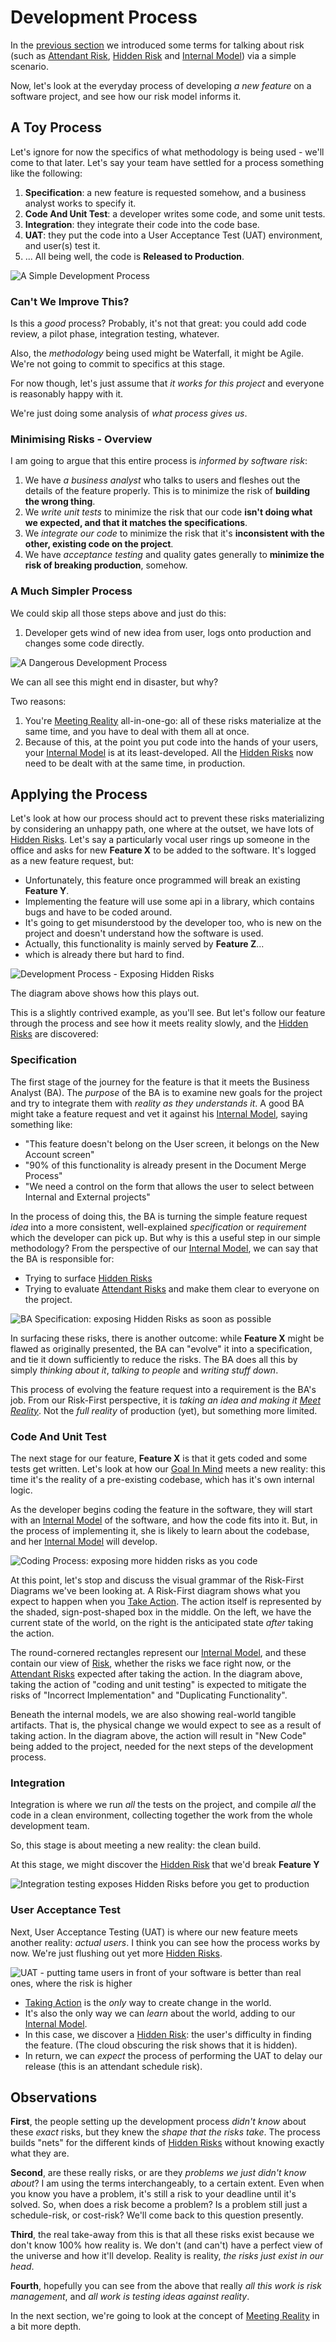 # Development Process

In the [previous section](A-Simple-Scenario) we introduced some terms for talking about risk (such as [Attendant Risk](Glossary#attendant-risk), [Hidden Risk](Glossary#attendant-risk) and [Internal Model](Glossary#Internal-model)) via a simple scenario.

Now, let's look at the everyday process of developing _a new feature_ on a software project, and see how our risk model informs it.

## A Toy Process

Let's ignore for now the specifics of what methodology is being used - we'll come to that later.  Let's say your team have settled for a process something like the following:

1.  **Specification**: a new feature is requested somehow, and a business analyst works to specify it.
2.  **Code And Unit Test**: a developer writes some code, and some unit tests.
3.  **Integration**: they integrate their code into the code base.
4.  **UAT**: they put the code into a User Acceptance Test (UAT) environment, and user(s) test it.
5.  ... All being well, the code is **Released to Production**.

![A Simple Development Process](images/generated/introduction/development_process_1.png)

### Can't We Improve This?

Is this a _good_ process?  Probably, it's not that great: you could add code review, a pilot phase, integration testing, whatever. 

Also, the _methodology_ being used might be Waterfall, it might be Agile.  We're not going to commit to specifics at this stage.    

For now though, let's just assume that _it works for this project_ and everyone is reasonably happy with it. 

We're just doing some analysis of _what process gives us_.  

### Minimising Risks - Overview

I am going to argue that this entire process is _informed by software risk_:

1.  We have _a business analyst_ who talks to users and fleshes out the details of the feature properly.   This is to minimize the risk of **building the wrong thing**.
2.  We _write unit tests_ to minimize the risk that our code **isn't doing what we expected, and that it matches the specifications**.
3.  We _integrate our code_ to minimize the risk that it's **inconsistent with the other, existing code on the project**.  
4.  We have _acceptance testing_ and quality gates generally to **minimize the risk of breaking production**, somehow.

### A Much Simpler Process

We could skip all those steps above and just do this: 

1.  Developer gets wind of new idea from user, logs onto production and changes some code directly.

![A Dangerous Development Process](images/generated/introduction/development_process_2.png)

We can all see this might end in disaster, but why?

Two reasons: 

1.  You're [Meeting Reality](Glossary#meet-reality) all-in-one-go:  all of these risks materialize at the same time, and you have to deal with them all at once.
2.  Because of this, at the point you put code into the hands of your users, your [Internal Model](Glossary#Internal-Model) is at its least-developed.  All the [Hidden Risks](Glossary#hidden-risk) now need to be dealt with at the same time, in production.

## Applying the Process

Let's look at how our process should act to prevent these risks materializing by considering an unhappy path, one where at the outset, we have lots of [Hidden Risks](Glossary#hidden-risk).  Let's say a particularly vocal user rings up someone in the office and asks for new **Feature X** to be added to the software.  It's logged as a new feature request, but:
  
- Unfortunately, this feature once programmed will break an existing **Feature Y**.
- Implementing the feature will use some api in a library, which contains bugs and have to be coded around.
- It's going to get misunderstood by the developer too, who is new on the project and doesn't understand how the software is used.
- Actually, this functionality is mainly served by **Feature Z**...
- which is already there but hard to find.

![Development Process - Exposing Hidden Risks](images/generated/introduction/development_process_3.png)

The diagram above shows how this plays out.

This is a slightly contrived example, as you'll see.  But let's follow our feature through the process and see how it meets reality slowly, and the [Hidden Risks](Glossary#hidden-risk) are discovered:

### Specification

The first stage of the journey for the feature is that it meets the Business Analyst (BA).  The _purpose_ of the BA is to examine new goals for the project and try to integrate them with _reality as they understands it_.  A good BA might take a feature request and vet it against his [Internal Model](Glossary#internal-model), saying something like: 

- "This feature doesn't belong on the User screen, it belongs on the New Account screen"
- "90% of this functionality is already present in the Document Merge Process" 
- "We need a control on the form that allows the user to select between Internal and External projects"

In the process of doing this, the BA is turning the simple feature request _idea_ into a more consistent, well-explained _specification_ or _requirement_ which the developer can pick up.  But why is this a useful step in our simple methodology?  From the perspective of our [Internal Model](Glossary#Internal-Model), we can say that the BA is responsible for:

- Trying to surface [Hidden Risks](Glossary#hidden-risk)
- Trying to evaluate [Attendant Risks](Glossary#attendant-risk) and make them clear to everyone on the project.

![BA Specification: exposing Hidden Risks as soon as possible](images/generated/introduction/development_process_ba.png)

In surfacing these risks, there is another outcome:  while **Feature X** might be flawed as originally presented, the BA can "evolve" it into a specification, and tie it down sufficiently to reduce the risks.   The BA does all this by simply _thinking about it_, _talking to people_ and _writing stuff down_.

This process of evolving the feature request into a requirement is the BA's job.  From our Risk-First perspective, it is _taking an idea and making it [Meet Reality](Glossary#meet-reality)_.  Not the _full reality_ of production (yet), but something more limited.  

### Code And Unit Test

The next stage for our feature, **Feature X** is that it gets coded and some tests get written.  Let's look at how our [Goal In Mind](Glossary#Goal-In-Mind) meets a new reality:   this time it's the reality of a pre-existing codebase, which has it's own internal logic.

As the developer begins coding the feature in the software, they will start with an [Internal Model](Glossary#Internal-Model) of the software, and how the code fits into it.  But, in the process of implementing it, she is likely to learn about the codebase, and 
her [Internal Model](Glossary#Internal-Model) will develop.  

![Coding Process:  exposing more hidden risks as you code](images/generated/introduction/development_process_code.png)

At this point, let's stop and discuss the visual grammar of the Risk-First Diagrams we've been looking at.  A Risk-First diagram shows what you expect to happen when you [Take Action](Glossary#taking-action).  The action itself is represented by the shaded, sign-post-shaped box in the middle.  On the left, we have the current state of the world, on the right is the anticipated state _after_ taking the action.

The round-cornered rectangles represent our [Internal Model](Glossary#internal-model), and these contain our view of [Risk](Glossary#Risk), whether the risks we face right now, or the [Attendant Risks](Glossary#attendant-risk) expected after taking the action.  In the diagram above, taking the action of "coding and unit testing" is expected to mitigate the risks of "Incorrect Implementation" and "Duplicating Functionality".

Beneath the internal models, we are also showing real-world tangible artifacts.  That is, the physical change we would expect to see as a result of taking action.  In the diagram above, the action will result in "New Code" being added to the project, needed for the next steps of the development process. 

### Integration

Integration is where we run _all_ the tests on the project, and compile _all_ the code in a clean environment, collecting together the work from the whole development team. 

So, this stage is about meeting a new reality: the clean build.   

At this stage, we might discover the [Hidden Risk](Glossary#Hidden-Risk) that we'd break **Feature Y**

![Integration testing exposes Hidden Risks before you get to production](images/generated/introduction/development_process_integration.png)

### User Acceptance Test

Next, User Acceptance Testing (UAT) is where our new feature meets another reality: _actual users_.   I think you can see how the process works by now.  We're just flushing out yet more [Hidden Risks](Glossary#hidden-risk).

![UAT - putting tame users in front of your software is better than real ones, where the risk is higher ](images/generated/introduction/development_process_uat.png)

 - [Taking Action](Glossary#taking-action) is the _only_ way to create change in the world.
 - It's also the only way we can _learn_ about the world, adding to our [Internal Model](Glossary#internal-model). 
 - In this case, we discover a [Hidden Risk](Glossary#hidden-risk): the user's difficulty in finding the feature.  (The cloud obscuring the risk shows that it is hidden).
 - In return, we can _expect_ the process of performing the UAT to delay our release (this is an attendant schedule risk).   

## Observations

**First**, the people setting up the development process _didn't know_ about these _exact_ risks, but they knew the _shape that the risks take_.   The process builds "nets" for the different kinds of [Hidden Risks](Glossary#hidden-risk) without knowing exactly what they are.  

**Second**, are these really risks, or are they _problems we just didn't know about_?  I am using the terms interchangeably, to a certain extent.  Even when you know you have a problem, it's still a risk to your deadline until it's solved.  So, when does a risk become a problem?  Is a problem still just a schedule-risk, or cost-risk?  We'll come back to this question presently.

**Third**, the real take-away from this is that all these risks exist because we don't know 100% how reality is.  We don't (and can't) have a perfect view of the universe and how it'll develop.   Reality is reality, _the risks just exist in our head_.

**Fourth**, hopefully you can see from the above that really _all this work is risk management_, and _all work is testing ideas against reality_.   

In the next section, we're going to look at the concept of [Meeting Reality](Meeting-Reality) in a bit more depth.




